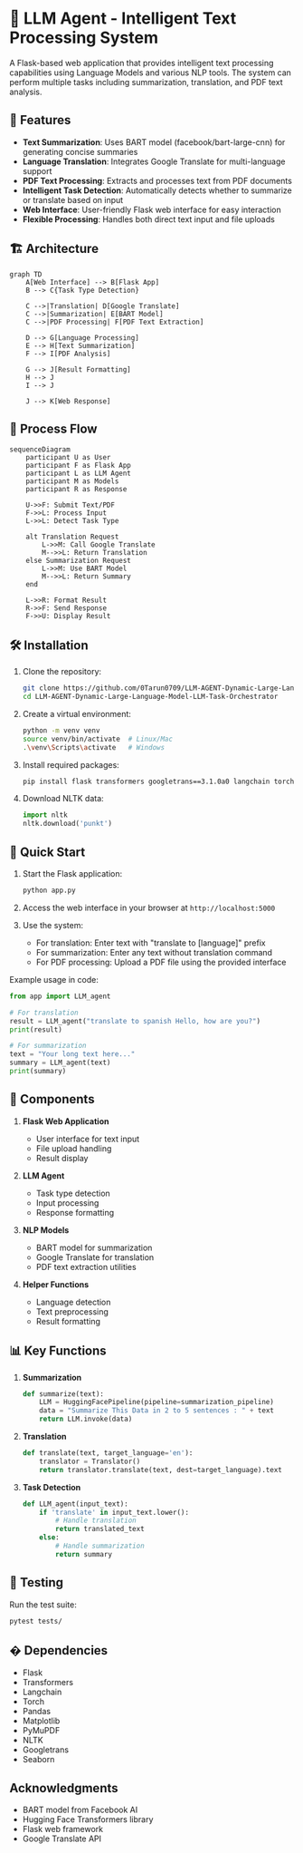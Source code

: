 # 🤖 LLM Agent - Intelligent Text Processing System

A Flask-based web application that provides intelligent text processing capabilities using Language Models and various NLP tools. The system can perform multiple tasks including summarization, translation, and PDF text analysis.

## 🌟 Features

- **Text Summarization**: Uses BART model (facebook/bart-large-cnn) for generating concise summaries
- **Language Translation**: Integrates Google Translate for multi-language support
- **PDF Text Processing**: Extracts and processes text from PDF documents
- **Intelligent Task Detection**: Automatically detects whether to summarize or translate based on input
- **Web Interface**: User-friendly Flask web interface for easy interaction
- **Flexible Processing**: Handles both direct text input and file uploads

## 🏗️ Architecture

```mermaid
graph TD
    A[Web Interface] --> B[Flask App]
    B --> C{Task Type Detection}
    
    C -->|Translation| D[Google Translate]
    C -->|Summarization| E[BART Model]
    C -->|PDF Processing| F[PDF Text Extraction]
    
    D --> G[Language Processing]
    E --> H[Text Summarization]
    F --> I[PDF Analysis]
    
    G --> J[Result Formatting]
    H --> J
    I --> J
    
    J --> K[Web Response]
```

## 🔄 Process Flow

```mermaid
sequenceDiagram
    participant U as User
    participant F as Flask App
    participant L as LLM Agent
    participant M as Models
    participant R as Response

    U->>F: Submit Text/PDF
    F->>L: Process Input
    L->>L: Detect Task Type
    
    alt Translation Request
        L->>M: Call Google Translate
        M-->>L: Return Translation
    else Summarization Request
        L->>M: Use BART Model
        M-->>L: Return Summary
    end
    
    L->>R: Format Result
    R->>F: Send Response
    F->>U: Display Result
```

## 🛠️ Installation

1. Clone the repository:
   ```bash
   git clone https://github.com/0Tarun0709/LLM-AGENT-Dynamic-Large-Language-Model-LLM-Task-Orchestrator.git
   cd LLM-AGENT-Dynamic-Large-Language-Model-LLM-Task-Orchestrator
   ```

2. Create a virtual environment:
   ```bash
   python -m venv venv
   source venv/bin/activate  # Linux/Mac
   .\venv\Scripts\activate   # Windows
   ```

3. Install required packages:
   ```bash
   pip install flask transformers googletrans==3.1.0a0 langchain torch pandas matplotlib seaborn PyMuPDF sumy nltk
   ```

4. Download NLTK data:
   ```python
   import nltk
   nltk.download('punkt')
   ```

## 🚀 Quick Start

1. Start the Flask application:
   ```bash
   python app.py
   ```

2. Access the web interface in your browser at `http://localhost:5000`

3. Use the system:
   - For translation: Enter text with "translate to [language]" prefix
   - For summarization: Enter any text without translation command
   - For PDF processing: Upload a PDF file using the provided interface

Example usage in code:
```python
from app import LLM_agent

# For translation
result = LLM_agent("translate to spanish Hello, how are you?")
print(result)

# For summarization
text = "Your long text here..."
summary = LLM_agent(text)
print(summary)
```

## 🧩 Components

1. **Flask Web Application**
   - User interface for text input
   - File upload handling
   - Result display

2. **LLM Agent**
   - Task type detection
   - Input processing
   - Response formatting

3. **NLP Models**
   - BART model for summarization
   - Google Translate for translation
   - PDF text extraction utilities

4. **Helper Functions**
   - Language detection
   - Text preprocessing
   - Result formatting

## 📊 Key Functions

1. **Summarization**
   ```python
   def summarize(text):
       LLM = HuggingFacePipeline(pipeline=summarization_pipeline)
       data = "Summarize This Data in 2 to 5 sentences : " + text
       return LLM.invoke(data)
   ```

2. **Translation**
   ```python
   def translate(text, target_language='en'):
       translator = Translator()
       return translator.translate(text, dest=target_language).text
   ```

3. **Task Detection**
   ```python
   def LLM_agent(input_text):
       if 'translate' in input_text.lower():
           # Handle translation
           return translated_text
       else:
           # Handle summarization
           return summary
   ```

## 🧪 Testing

Run the test suite:
```bash
pytest tests/
```

## � Dependencies

- Flask
- Transformers
- Langchain
- Torch
- Pandas
- Matplotlib
- PyMuPDF
- NLTK
- Googletrans
- Seaborn


## Acknowledgments

- BART model from Facebook AI
- Hugging Face Transformers library
- Flask web framework
- Google Translate API



